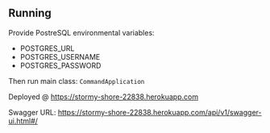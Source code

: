 ## Running

Provide PostreSQL environmental variables:

* POSTGRES_URL
* POSTGRES_USERNAME
* POSTGRES_PASSWORD

Then run main class: ``CommandApplication``

Deployed @ https://stormy-shore-22838.herokuapp.com

Swagger URL: https://stormy-shore-22838.herokuapp.com/api/v1/swagger-ui.html#/
